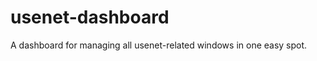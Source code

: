 usenet-dashboard
================

A dashboard for managing all usenet-related windows in one easy spot.